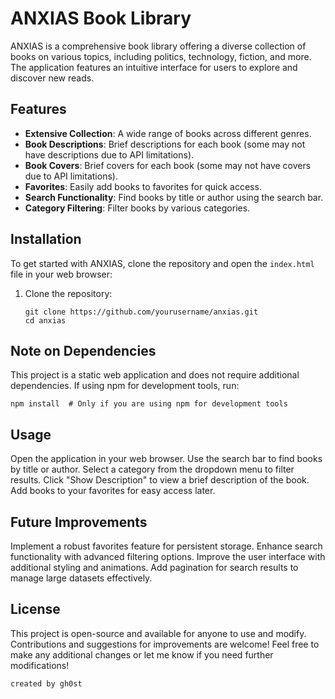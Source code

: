 # ANXIAS Book Library

ANXIAS is a comprehensive book library offering a diverse collection of books on various topics, including politics, technology, fiction, and more. The application features an intuitive interface for users to explore and discover new reads.

## Features

- **Extensive Collection**: A wide range of books across different genres.
- **Book Descriptions**: Brief descriptions for each book (some may not have descriptions due to API limitations).
- **Book Covers**: Brief covers for each book (some may not have covers due to API limitations).
- **Favorites**: Easily add books to favorites for quick access.
- **Search Functionality**: Find books by title or author using the search bar.
- **Category Filtering**: Filter books by various categories.

## Installation

To get started with ANXIAS, clone the repository and open the `index.html` file in your web browser:

1. Clone the repository:
   ```
   git clone https://github.com/yourusername/anxias.git
   cd anxias
## Note on Dependencies
This project is a static web application and does not require additional dependencies. If using npm for development tools, run:

```
npm install  # Only if you are using npm for development tools
```
## Usage
Open the application in your web browser.
Use the search bar to find books by title or author.
Select a category from the dropdown menu to filter results.
Click "Show Description" to view a brief description of the book.
Add books to your favorites for easy access later.
## Future Improvements
Implement a robust favorites feature for persistent storage.
Enhance search functionality with advanced filtering options.
Improve the user interface with additional styling and animations.
Add pagination for search results to manage large datasets effectively.
## License
This project is open-source and available for anyone to use and modify. Contributions and suggestions for improvements are welcome!
Feel free to make any additional changes or let me know if you need further modifications!
```
created by gh0st
```

